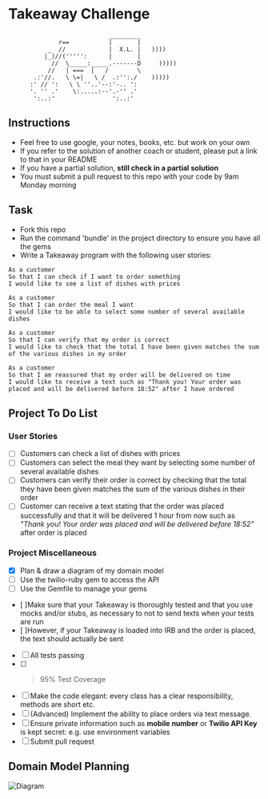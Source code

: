 # Takeaway Challenge

```
                            _________
              r==           |       |
           _  //            |  X.L. |   ))))
          |_)//(''''':      |       |
            //  \_____:_____.-------D     )))))
           //   | ===  |   /        \
       .:'//.   \ \=|   \ /  .:'':./    )))))
      :' // ':   \ \ ''..'--:'-.. ':
      '. '' .'    \:.....:--'.-'' .'
       ':..:'                ':..:'

```

## Instructions

- Feel free to use google, your notes, books, etc. but work on your own
- If you refer to the solution of another coach or student, please put a link to that in your README
- If you have a partial solution, **still check in a partial solution**
- You must submit a pull request to this repo with your code by 9am Monday morning

## Task

- Fork this repo
- Run the command 'bundle' in the project directory to ensure you have all the gems
- Write a Takeaway program with the following user stories:

```
As a customer
So that I can check if I want to order something
I would like to see a list of dishes with prices

As a customer
So that I can order the meal I want
I would like to be able to select some number of several available dishes

As a customer
So that I can verify that my order is correct
I would like to check that the total I have been given matches the sum of the various dishes in my order

As a customer
So that I am reassured that my order will be delivered on time
I would like to receive a text such as "Thank you! Your order was placed and will be delivered before 18:52" after I have ordered
```

## Project To Do List

### User Stories

- [ ] Customers can check a list of dishes with prices
- [ ] Customers can select the meal they want by selecting some number of several available dishes
- [ ] Customers can verify their order is correct by checking that the total they have been given matches the sum of the various dishes in their order
- [ ] Customer can receive a text stating that the order was placed successfully and that it will be delivered 1 hour from now such as _"Thank you! Your order was placed and will be delivered before 18:52"_ after order is placed

### Project Miscellaneous

- [x] Plan & draw a diagram of my domain model
- [ ] Use the twilio-ruby gem to access the API
- [ ] Use the Gemfile to manage your gems
- [ ]Make sure that your Takeaway is thoroughly tested and that you use mocks and/or stubs, as necessary to not to send texts when your tests are run
- [ ]However, if your Takeaway is loaded into IRB and the order is placed, the text should actually be sent
- [ ] All tests passing
- [ ] > 95% Test Coverage
- [ ] Make the code elegant: every class has a clear responsibility, methods are short etc.
- [ ] (Advanced) Implement the ability to place orders via text message.
- [ ] Ensure private information such as **mobile number** or **Twilio API Key** is kept secret: e.g. use environment variables
- [ ] Submit pull request

## Domain Model Planning

![Diagram](https://lucid.app/publicSegments/view/1e24ff8e-ad57-42b8-8c1a-24226be3e7b1/image.png)
